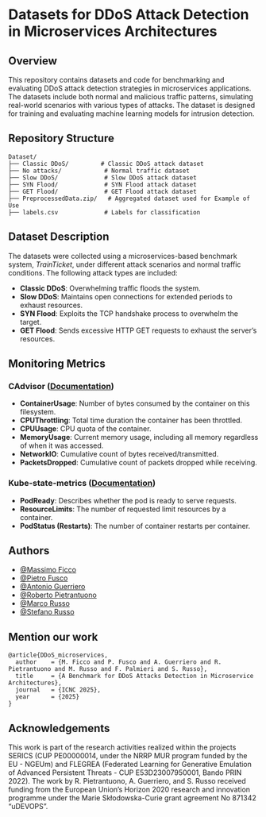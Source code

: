 
# Datasets for DDoS Attack Detection in Microservices Architectures

## Overview
This repository contains datasets and code for benchmarking and evaluating DDoS attack detection strategies in microservices applications. The datasets include both normal and malicious traffic patterns, simulating real-world scenarios with various types of attacks. The dataset is designed for training and evaluating machine learning models for intrusion detection.

## Repository Structure
```
Dataset/
├── Classic DDoS/         # Classic DDoS attack dataset
├── No attacks/            # Normal traffic dataset
├── Slow DDoS/             # Slow DDoS attack dataset
├── SYN Flood/             # SYN Flood attack dataset
├── GET Flood/             # GET Flood attack dataset
├── PreprocessedData.zip/   # Aggregated dataset used for Example of Use
├── labels.csv             # Labels for classification

```

## Dataset Description
The datasets were collected using a microservices-based benchmark system, *TrainTicket*, under different attack scenarios and normal traffic conditions. The following attack types are included:
- **Classic DDoS**: Overwhelming traffic floods the system.
- **Slow DDoS**: Maintains open connections for extended periods to exhaust resources.
- **SYN Flood**: Exploits the TCP handshake process to overwhelm the target.
- **GET Flood**: Sends excessive HTTP GET requests to exhaust the server’s resources.

## Monitoring Metrics
### CAdvisor ([Documentation](https://github.com/google/cadvisor/blob/master/docs/storage/prometheus.md))
- **ContainerUsage**: Number of bytes consumed by the container on this filesystem.
- **CPUThrottling**: Total time duration the container has been throttled.
- **CPUUsage**: CPU quota of the container.
- **MemoryUsage**: Current memory usage, including all memory regardless of when it was accessed.
- **NetworkIO**: Cumulative count of bytes received/transmitted.
- **PacketsDropped**: Cumulative count of packets dropped while receiving.

### Kube-state-metrics ([Documentation](https://github.com/kubernetes/kube-state-metrics/blob/main/docs/metrics/workload/pod-metrics.md))
- **PodReady**: Describes whether the pod is ready to serve requests.
- **ResourceLimits**: The number of requested limit resources by a container.
- **PodStatus (Restarts)**: The number of container restarts per container.

## Authors

- [@Massimo Ficco](https://docenti.unisa.it/058291/home)
- [@Pietro Fusco](https://docenti.unisa.it/064613/home)
- [@Antonio Guerriero](https://www.docenti.unina.it/#!/professor/414e544f4e494f47554552524945524f4752524e544e39324d3036483933314c/riferimenti)
- [@Roberto Pietrantuono](https://www.docenti.unina.it/#!/professor/524f424552544f5049455452414e54554f4e4f50545252525438305332344632323448/riferimenti)
- [@Marco Russo](https://www.linkedin.com/in/marco-russo-ba4b95167/)
- [@Stefano Russo](https://www.docenti.unina.it/#!/professor/53544546414e4f525553534f52535353464e36335032304638333959/riferimenti)

## Mention our work
```
@article{DDoS_microservices,
  author    = {M. Ficco and P. Fusco and A. Guerriero and R. Pietrantuono and M. Russo and F. Palmieri and S. Russo},
  title     = {A Benchmark for DDoS Attacks Detection in Microservice Architectures},
  journal   = {ICNC 2025},
  year      = {2025}
}
```
## Acknowledgements

This work is part of the research activities realized within the projects SERICS (CUP PE00000014, under the NRRP MUR program funded by the EU - NGEUm) and FLEGREA (Federated Learning for Generative Emulation of Advanced Persistent Threats - CUP E53D23007950001, Bando PRIN 2022). The work by R. Pietrantuono, A. Guerriero, and S. Russo received funding from the European Union’s Horizon 2020 research and innovation programme under the Marie Skłodowska-Curie grant agreement No 871342 “uDEVOPS”.
